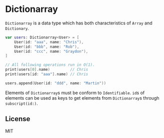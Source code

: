 # Dictionarray

`Dictionarray` is a data type which has both characteristics of `Array` and `Dictionary`.

```swift
var users: Dictionarray<User> = [
    User(id: "aaa", name: "Chris"),
    User(id: "bbb", name: "Rob"),
    User(id: "ccc", name: "Graydon"),
]

// All following operations run in O(1).
print(users[0].name)         // Chris
print(users[id: "aaa"].name) // Chris

users.append(User(id: "ddd", name: "Martin"))
```

Elements of `Dictionarray`s must be conform to `Identifiable`. `id`s of elements can be used as keys to get elements from `Dictionarray`s through `subscript(id:)`.

## License

MIT
